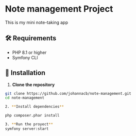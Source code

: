 # Note management Project

This is my mini note-taking app

## 🛠 Requirements

- PHP 8.1 or higher
- Symfony CLI

## 🚀 Installation

1. **Clone the repository**

```bash
git clone https://github.com/johannacb/note-management.git
cd note-management

2. **Install dependencies**

php composer.phar install

3. **Run the proyect**
symfony server:start


